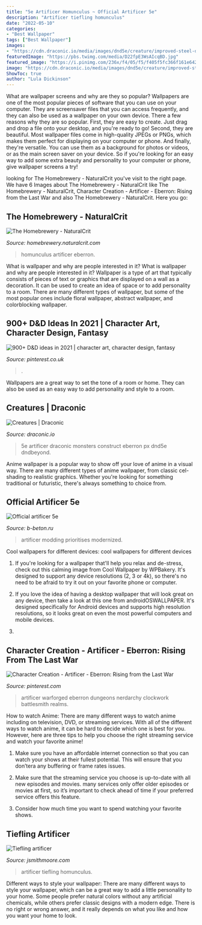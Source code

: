 ```yaml
---
title: "5e Artificer Homunculus ~ Official Artificer 5e"
description: "Artificer tiefling homunculus"
date: "2022-05-10"
categories:
- "Best Wallpaper"
tags: ["Best Wallpaper"]
images:
- "https://cdn.draconic.io/media/images/dnd5e/creature/improved-steel-defender.png"
featuredImage: "https://pbs.twimg.com/media/D22fpE3WsAIcqBD.jpg"
featured_image: "https://i.pinimg.com/236x/f4/05/f5/f405f5fc366f161e642880058b67e608.jpg"
image: "https://cdn.draconic.io/media/images/dnd5e/creature/improved-steel-defender.png"
ShowToc: true
author: "Lula Dickinson"
---
```



What are wallpaper screens and why are they so popular?
Wallpapers are one of the most popular pieces of software that you can use on your computer. They are screensaver files that you can access frequently, and they can also be used as a wallpaper on your own device. There a few reasons why they are so popular. First, they are easy to create. Just drag and drop a file onto your desktop, and you're ready to go! Second, they are beautiful. Most wallpaper files come in high-quality JPEGs or PNGs, which makes them perfect for displaying on your computer or phone. And finally, they're versatile. You can use them as a background for photos or videos, or as the main screen saver on your device. So if you're looking for an easy way to add some extra beauty and personality to your computer or phone, give wallpaper screens a try!

	

		
looking for The Homebrewery - NaturalCrit you've visit to the right page. We have 6 Images about The Homebrewery - NaturalCrit like The Homebrewery - NaturalCrit, Character Creation - Artificer - Eberron: Rising from the Last War and also The Homebrewery - NaturalCrit. Here you go:
		
    
## The Homebrewery - NaturalCrit

<img loading=lazy src="https://i.imgur.com/uqbDFEw.png" onerror="this.onerror=null;this.src='https://tse1.mm.bing.net/th?id=OIP.g_yonFpJ-QaGgIw2XIQC-AHaFY&amp;pid=15.1';" alt="The Homebrewery - NaturalCrit">

_Source: homebrewery.naturalcrit.com_

>homunculus artificer eberron. 

	

What is wallpaper and why are people interested in it?
What is wallpaper and why are people interested in it?
Wallpaper is a type of art that typically consists of pieces of text or graphics that are displayed on a wall as a decoration. It can be used to create an idea of space or to add personality to a room. There are many different types of wallpaper, but some of the most popular ones include floral wallpaper, abstract wallpaper, and colorblocking wallpaper.

    
## 900+ D&amp;D Ideas In 2021 | Character Art, Character Design, Fantasy

<img loading=lazy src="https://i.pinimg.com/236x/f4/05/f5/f405f5fc366f161e642880058b67e608.jpg" onerror="this.onerror=null;this.src='https://tse3.mm.bing.net/th?id=OIP.YkdbawpfmakSsnCFihi9ZgAAAA&amp;pid=15.1';" alt="900+ D&amp;D ideas in 2021 | character art, character design, fantasy">

_Source: pinterest.co.uk_

>. 

	

Wallpapers are a great way to set the tone of a room or home. They can also be used as an easy way to add personality and style to a room.

    
## Creatures | Draconic

<img loading=lazy src="https://cdn.draconic.io/media/images/dnd5e/creature/improved-steel-defender.png" onerror="this.onerror=null;this.src='https://tse4.mm.bing.net/th?id=OIP.nlYH9oP2brfhlz32nRhkIQHaK_&amp;pid=15.1';" alt="Creatures | Draconic">

_Source: draconic.io_

>5e artificer draconic monsters construct eberron px dnd5e dndbeyond. 

	

Anime wallpaper is a popular way to show off your love of anime in a visual way. There are many different types of anime wallpaper, from classic cel-shading to realistic graphics. Whether you're looking for something traditional or futuristic, there's always something to choice from.

    
## Official Artificer 5e

<img loading=lazy src="https://geekz.444.hu/assets/sites/24/2014/05/WWWRR17.jpg" onerror="this.onerror=null;this.src='https://tse3.mm.bing.net/th?id=OIP.wLx4fwOECNIbaiI7CX1hSgHaDS&amp;pid=15.1';" alt="Official artificer 5e">

_Source: b-beton.ru_

>artificer modding prioritises modernized. 

	

Cool wallpapers for different devices:
cool wallpapers for different devices 

1. If you're looking for a wallpaper that'll help you relax and de-stress, check out this calming image from Cool Wallpaper by WPBakery. It's designed to support any device resolutions (2, 3 or 4k), so there's no need to be afraid to try it out on your favorite phone or computer.

2. If you love the idea of having a desktop wallpaper that will look great on any device, then take a look at this one from androidOSWALLPAPER. It's designed specifically for Android devices and supports high resolution resolutions, so it looks great on even the most powerful computers and mobile devices.

3.

    
## Character Creation - Artificer - Eberron: Rising From The Last War

<img loading=lazy src="https://i.pinimg.com/originals/fa/92/9d/fa929d0bc5eb557a158cf2dd9078c9c5.png" onerror="this.onerror=null;this.src='https://tse4.mm.bing.net/th?id=OIP.WxD-OrRGJwgcOCNIrH3hQAHaJ_&amp;pid=15.1';" alt="Character Creation - Artificer - Eberron: Rising from the Last War">

_Source: pinterest.com_

>artificer warforged eberron dungeons nerdarchy clockwork battlesmith realms. 

	

How to watch Anime: There are many different ways to watch anime including on television, DVD, or streaming services.
With all of the different ways to watch anime, it can be hard to decide which one is best for you. However, here are three tips to help you choose the right streaming service and watch your favorite anime!
1. Make sure you have an affordable internet connection so that you can watch your shows at their fullest potential. This will ensure that you don’tera any buffering or frame rates issues.

2. Make sure that the streaming service you choose is up-to-date with all new episodes and movies. many services only offer older episodes or movies at first, so it’s important to check ahead of time if your preferred service offers this feature.

3. Consider how much time you want to spend watching your favorite shows.

    
## Tiefling Artificer

<img loading=lazy src="https://pbs.twimg.com/media/D22fpE3WsAIcqBD.jpg" onerror="this.onerror=null;this.src='https://tse2.mm.bing.net/th?id=OIP.zZdKZgoHXhRWal3JhdcHLgHaJ4&amp;pid=15.1';" alt="Tiefling artificer">

_Source: jsmithmoore.com_

>artificer tiefling homunculus. 

	

Different ways to style your wallpaper:
There are many different ways to style your wallpaper, which can be a great way to add a little personality to your home. Some people prefer natural colors without any artificial chemicals, while others prefer classic designs with a modern edge. There is no right or wrong answer, and it really depends on what you like and how you want your home to look.

